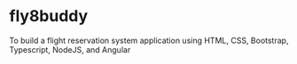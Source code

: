 # fly8buddy
 To build a flight reservation system application using HTML, CSS, Bootstrap, Typescript, NodeJS, and Angular 
